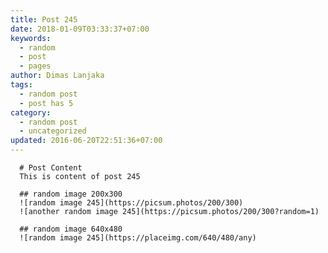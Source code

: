 ```yaml
---
title: Post 245
date: 2018-01-09T03:33:37+07:00
keywords:
  - random
  - post
  - pages
author: Dimas Lanjaka
tags:
  - random post
  - post has 5
category:
  - random post
  - uncategorized
updated: 2016-06-20T22:51:36+07:00
---
```


      # Post Content
      This is content of post 245

      ## random image 200x300
      ![random image 245](https://picsum.photos/200/300)
      ![another random image 245](https://picsum.photos/200/300?random=1)

      ## random image 640x480
      ![random image 245](https://placeimg.com/640/480/any)
      